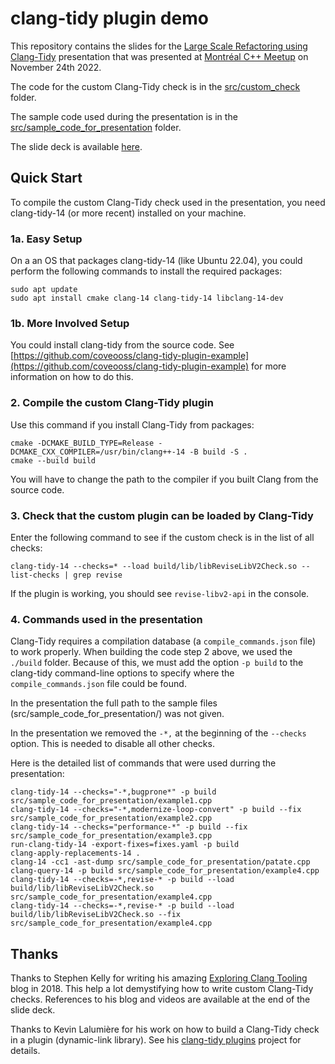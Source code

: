 # clang-tidy plugin demo

This repository contains the slides for the [Large Scale Refactoring using Clang-Tidy](presentation/C++_Refactoring_Using_Clang_Tidy_20221124.pdf) presentation that was presented at [Montréal C++ Meetup](https://www.meetup.com/fr-FR/cppmtl/) on November 24th 2022.

The code for the custom Clang-Tidy check is in the [src/custom_check](src/custom_check) folder.

The sample code used during the presentation is in the [src/sample_code_for_presentation](src/sample_code_for_presentation) folder.

The slide deck is available [here](presentation/C++_Refactoring_Using_Clang_Tidy_20221124.pdf).

## Quick Start

To compile the custom Clang-Tidy check used in the presentation, you need clang-tidy-14 (or more recent) installed on your machine.

### 1a. Easy Setup

On a an OS that packages clang-tidy-14 (like Ubuntu 22.04), you could perform the following commands to install the required packages:

```shell
sudo apt update
sudo apt install cmake clang-14 clang-tidy-14 libclang-14-dev
```

### 1b. More Involved Setup

You could install clang-tidy from the source code. See [https://github.com/coveooss/clang-tidy-plugin-example](https://github.com/coveooss/clang-tidy-plugin-example) for more information on how to do this.

### 2. Compile the custom Clang-Tidy plugin

Use this command if you install Clang-Tidy from packages:

```
cmake -DCMAKE_BUILD_TYPE=Release -DCMAKE_CXX_COMPILER=/usr/bin/clang++-14 -B build -S .
cmake --build build
```

You will have to change the path to the compiler if you built Clang from the source code.

### 3. Check that the custom plugin can be loaded by Clang-Tidy

Enter the following command to see if the custom check is in the list of all checks:

```shell
clang-tidy-14 --checks=* --load build/lib/libReviseLibV2Check.so --list-checks | grep revise
```
 If the plugin is working, you should see `revise-libv2-api` in the console.

### 4. Commands used in the presentation

Clang-Tidy requires a compilation database (a `compile_commands.json` file) to work properly. When building the code step 2 above, we used the `./build` folder. Because of this, we must add the option `-p build` to the clang-tidy command-line options to specify where the `compile_commands.json` file could be found.

In the presentation the full path to the sample files (src/sample_code_for_presentation/) was not given.

In the presentation we removed the `-*,` at the beginning of the `--checks` option. This is needed to disable all other checks.

Here is the detailed list of commands that were used durring the presentation:

```
clang-tidy-14 --checks="-*,bugprone*" -p build src/sample_code_for_presentation/example1.cpp
clang-tidy-14 --checks="-*,modernize-loop-convert" -p build --fix src/sample_code_for_presentation/example2.cpp
clang-tidy-14 --checks="performance-*" -p build --fix src/sample_code_for_presentation/example3.cpp
run-clang-tidy-14 -export-fixes=fixes.yaml -p build
clang-apply-replacements-14 .
clang-14 -cc1 -ast-dump src/sample_code_for_presentation/patate.cpp
clang-query-14 -p build src/sample_code_for_presentation/example4.cpp
clang-tidy-14 --checks=-*,revise-* -p build --load build/lib/libReviseLibV2Check.so src/sample_code_for_presentation/example4.cpp
clang-tidy-14 --checks=-*,revise-* -p build --load build/lib/libReviseLibV2Check.so --fix src/sample_code_for_presentation/example4.cpp
```

## Thanks

Thanks to Stephen Kelly for writing his amazing [Exploring Clang Tooling](https://devblogs.microsoft.com/cppblog/exploring-clang-tooling-part-1-extending-clang-tidy/) blog in 2018. This help a lot demystifying how to write custom Clang-Tidy checks. References to his blog and videos are available at the end of the slide deck.

Thanks to Kevin Lalumière for his work on how to build a Clang-Tidy check in a plugin (dynamic-link library). See his [clang-tidy plugins](https://github.com/coveooss/clang-tidy-plugin-example) project for details.